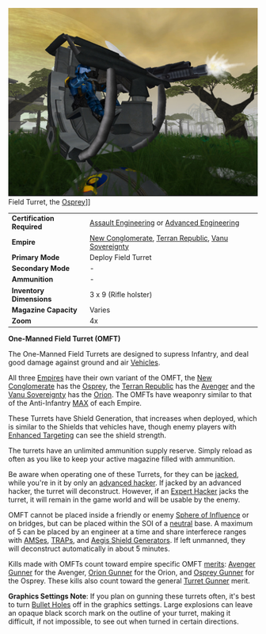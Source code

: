 ![](../images/OspreyFront.jpg "fig:OspreyFront.jpg") Field Turret, the
[Osprey](Osprey.md)\]\]

|                            |                                                                                                                                              |
| -------------------------- | -------------------------------------------------------------------------------------------------------------------------------------------- |
| **Certification Required** | [Assault Engineering](../certifications/Assault_Engineering.md) or [Advanced Engineering](../certifications/Advanced_Engineering.md)         |
| **Empire**                 | [New Conglomerate](../etc/New_Conglomerate.md), [Terran Republic](../etc/Terran_Republic.md), [Vanu Sovereignty](../etc/Vanu_Sovereignty.md) |
| **Primary Mode**           | Deploy Field Turret                                                                                                                          |
| **Secondary Mode**         | \-                                                                                                                                           |
| **Ammunition**             | \-                                                                                                                                           |
| **Inventory Dimensions**   | 3 x 9 (Rifle holster)                                                                                                                        |
| **Magazine Capacity**      | Varies                                                                                                                                       |
| **Zoom**                   | 4x                                                                                                                                           |

**One-Manned Field Turret (OMFT)**

The One-Manned Field Turrets are designed to supress Infantry, and deal good
damage against ground and air [Vehicles](../vehicles/Vehicle.md).

All three [Empires](../terminology/Empire.md) have their own variant of the
OMFT, the [New Conglomerate](../etc/New_Conglomerate.md) has the
[Osprey](Osprey.md), the [Terran Republic](../etc/Terran_Republic.md) has the
[Avenger](Avenger.md) and the [Vanu Sovereignty](../etc/Vanu_Sovereignty.md) has
the [Orion](Orion.md). The OMFTs have weaponry similar to that of the
Anti-Infantry [MAX](../items/Mechanized_Assault_Exo-Suit.md) of each Empire.

These Turrets have Shield Generation, that increases when deployed, which is
similar to the Shields that vehicles have, though enemy players with
[Enhanced Targeting](../implants/Enhanced_Targeting.md) can see the shield
strength.

The turrets have an unlimited ammunition supply reserve. Simply reload as often
as you like to keep your active magazine filled with ammunition.

Be aware when operating one of these Turrets, for they can be
[jacked](../terminology/Jack.md), while you're in it by only an
[advanced hacker](../certifications/Advanced_Hacking.md). If jacked by an
advanced hacker, the turret will deconstruct. However, if an
[Expert Hacker](../certifications/Expert_Hacking.md) jacks the turret, it will
remain in the game world and will be usable by the enemy.

OMFT cannot be placed inside a friendly or enemy
[Sphere of Influence](../locations/Sphere_of_Influence.md) or on bridges, but
can be placed within the SOI of a [neutral](../terminology/Neutral.md) base. A
maximum of 5 can be placed by an engineer at a time and share interferece ranges
with [AMSes](../vehicles/Advanced_Mobile_Station.md), [TRAPs](Tactical_Resonance_Area_Protection.md), and
[Aegis Shield Generators](Aegis_Shield_Generator.md). If left unmanned, they
will deconstruct automatically in about 5 minutes.

Kills made with OMFTs count toward empire specific OMFT
[merits](../merits/Merit_Commendations.md):
[Avenger Gunner](../merits/Avenger_Gunner.md) for the Avenger,
[Orion Gunner](../merits/Orion_Gunner.md) for the Orion, and
[Osprey Gunner](../merits/Osprey_Gunner.md) for the Osprey. These kills also
count toward the general [Turret Gunner](../merits/Turret_Gunner.md) merit.

**Graphics Settings Note**: If you plan on gunning these turrets often, it's
best to turn [Bullet Holes](../etc/Menu.md#video-options) off in the graphics
settings. Large explosions can leave an opaque black scorch mark on the outline
of your turret, making it difficult, if not impossible, to see out when turned
in certain directions.

<!--[Category:Weapons](Category:Weapons.md)-->
